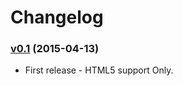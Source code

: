 # Changelog

### [v0.1](https://github.com/elundmark/mute-youtube-ads/releases/tag/0.1) (2015-04-13)

* First release - HTML5 support Only.

